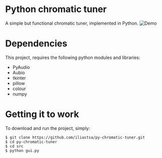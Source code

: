 # Python chromatic tuner
A simple but functional chromatic tuner, implemented in Python.
![Demo](https://github.com/iliastsa/py-chromatic-tuner/blob/master/demo/demo.gif "Tuner")

# Dependencies
This project, requires the following python modules and libraries:
* PyAudio
* Aubio
* tkinter
* pillow
* colour
* numpy

# Getting it to work
To download and run the project, simply:
```
$ git clone https://github.com/iliastsa/py-chromatic-tuner.git
$ cd py-chromatic-tuner
$ cd src
$ python gui.py
```
